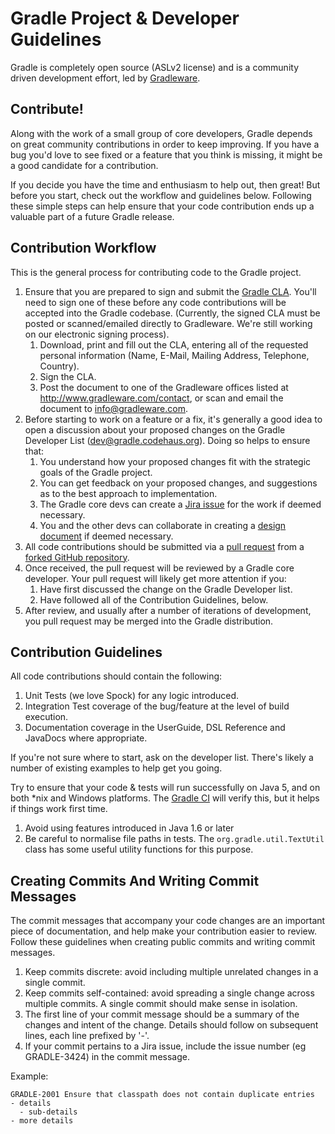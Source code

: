 # Gradle Project & Developer Guidelines

Gradle is completely open source (ASLv2 license) and is a community driven development effort, led by [Gradleware](http://gradleware.com).

## Contribute!

Along with the work of a small group of core developers, Gradle depends on great community contributions in order to keep improving.
If you have a bug you'd love to see fixed or a feature that you think is missing, it might be a good candidate for a contribution.

If you decide you have the time and enthusiasm to help out, then great! But before you start, check out the workflow and guidelines below.
Following these simple steps can help ensure that your code contribution ends up a valuable part of a future Gradle release.

## Contribution Workflow

This is the general process for contributing code to the Gradle project.

1. Ensure that you are prepared to sign and submit the [Gradle CLA](CLA.md). You'll need to sign one of these before any code contributions will be accepted into the Gradle codebase.
(Currently, the signed CLA must be posted or scanned/emailed directly to Gradleware. We're still working on our electronic signing process).
    1. Download, print and fill out the CLA, entering all of the requested personal information (Name, E-Mail, Mailing Address, Telephone, Country).
    2. Sign the CLA.
    3. Post the document to one of the Gradleware offices listed at http://www.gradleware.com/contact, or scan and email the document to info@gradleware.com.
2. Before starting to work on a feature or a fix, it's generally a good idea to open a discussion about your proposed changes on the Gradle Developer List (dev@gradle.codehaus.org). 
Doing so helps to ensure that:
    1. You understand how your proposed changes fit with the strategic goals of the Gradle project.
    2. You can get feedback on your proposed changes, and suggestions as to the best approach to implementation.
    3. The Gradle core devs can create a [Jira issue](http://issues.gradle.org) for the work if deemed necessary.
    4. You and the other devs can collaborate in creating a [design document](design-docs) if deemed necessary.
3. All code contributions should be submitted via a [pull request](https://help.github.com/articles/using-pull-requests) from a [forked GitHub repository](https://help.github.com/articles/fork-a-repo).
4. Once received, the pull request will be reviewed by a Gradle core developer. Your pull request will likely get more attention if you:
    1. Have first discussed the change on the Gradle Developer list.
    2. Have followed all of the Contribution Guidelines, below.
5. After review, and usually after a number of iterations of development, you pull request may be merged into the Gradle distribution.

## Contribution Guidelines

All code contributions should contain the following:

1. Unit Tests (we love Spock) for any logic introduced.
2. Integration Test coverage of the bug/feature at the level of build execution.
3. Documentation coverage in the UserGuide, DSL Reference and JavaDocs where appropriate.

If you're not sure where to start, ask on the developer list. There's likely a number of existing examples to help get you going.

Try to ensure that your code & tests will run successfully on Java 5, and on both *nix and Windows platforms. 
The [Gradle CI](http://builds.gradle.org/) will verify this, but it helps if things work first time.

1. Avoid using features introduced in Java 1.6 or later
2. Be careful to normalise file paths in tests. The `org.gradle.util.TextUtil` class has some useful utility functions for this purpose.

## Creating Commits And Writing Commit Messages

The commit messages that accompany your code changes are an important piece of documentation, and help make your contribution easier to review.
Follow these guidelines when creating public commits and writing commit messages.

1. Keep commits discrete: avoid including multiple unrelated changes in a single commit.
2. Keep commits self-contained: avoid spreading a single change across multiple commits. A single commit should make sense in isolation.
3. The first line of your commit message should be a summary of the changes and intent of the change. Details should follow on subsequent lines, each line prefixed by '-'.
4. If your commit pertains to a Jira issue, include the issue number (eg GRADLE-3424) in the commit message.

Example:

    GRADLE-2001 Ensure that classpath does not contain duplicate entries
    - details
      - sub-details
    - more details

